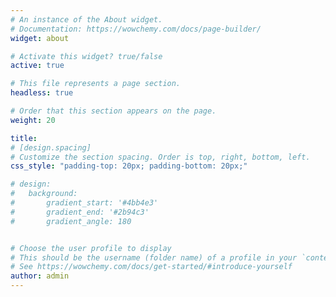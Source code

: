 ```yaml
---
# An instance of the About widget.
# Documentation: https://wowchemy.com/docs/page-builder/
widget: about

# Activate this widget? true/false
active: true

# This file represents a page section.
headless: true

# Order that this section appears on the page.
weight: 20

title:
# [design.spacing]
# Customize the section spacing. Order is top, right, bottom, left.
css_style: "padding-top: 20px; padding-bottom: 20px;"

# design:
#   background:
#       gradient_start: '#4bb4e3'
#       gradient_end: '#2b94c3'
#       gradient_angle: 180


# Choose the user profile to display
# This should be the username (folder name) of a profile in your `content/authors/` folder.
# See https://wowchemy.com/docs/get-started/#introduce-yourself
author: admin
---
```

